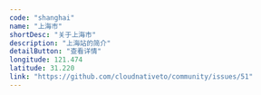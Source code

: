 ```yaml
---
code: "shanghai"
name: "上海市"
shortDesc: "关于上海市"
description: "上海站的简介"
detailButton: "查看详情"
longitude: 121.474
latitude: 31.220
link: "https://github.com/cloudnativeto/community/issues/51"
---
```

